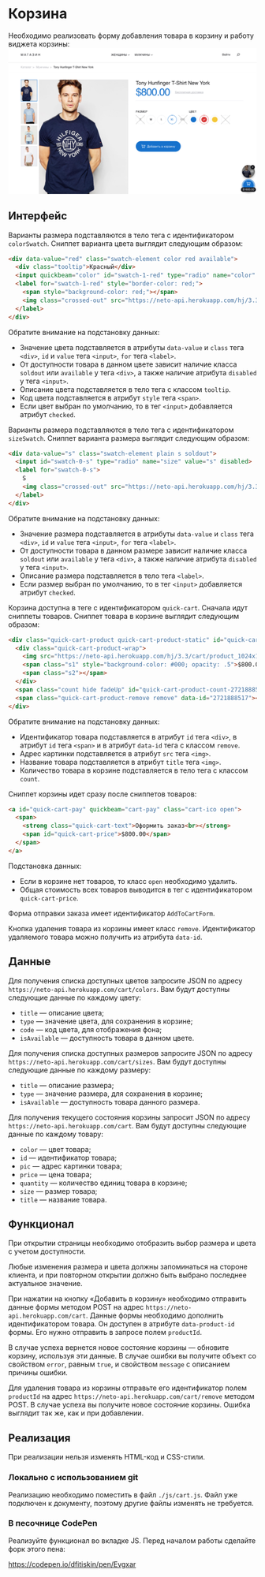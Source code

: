 Корзина
===

Необходимо реализовать форму добавления товара в корзину и работу виджета корзины:
![Страница интернет-магазина](./res/preview.png)

## Интерфейс

Варианты размера подставляются в тело тега с идентификатором `colorSwatch`. Сниппет варианта цвета выглядит следующим образом:
```html
<div data-value="red" class="swatch-element color red available">
  <div class="tooltip">Красный</div>
  <input quickbeam="color" id="swatch-1-red" type="radio" name="color" value="red" checked>
  <label for="swatch-1-red" style="border-color: red;">
    <span style="background-color: red;"></span>
    <img class="crossed-out" src="https://neto-api.herokuapp.com/hj/3.3/cart/soldout.png?10994296540668815886">
  </label>
</div>
```

Обратите внимание на подстановку данных:
- Значение цвета подставляется в атрибуты `data-value` и `class` тега `<div>`, `id` и `value` тега `<input>`, `for` тега `<label>`.
- От доступности товара в данном цвете зависит наличие класса `soldout` или `available` у тега `<div>`, а также наличие атрибута `disabled` у тега `<input>`.
- Описание цвета подставляется в тело тега с классом `tooltip`.
- Код цвета подставляется в атрибут `style` тега `<span>`.
- Если цвет выбран по умолчанию, то в тег `<input>` добавляется атрибут `checked`.

Варианты размера подставляются в тело тега с идентификатором `sizeSwatch`. Сниппет варианта размера выглядит следующим образом:
```html
<div data-value="s" class="swatch-element plain s soldout">
  <input id="swatch-0-s" type="radio" name="size" value="s" disabled>
  <label for="swatch-0-s">
    S
    <img class="crossed-out" src="https://neto-api.herokuapp.com/hj/3.3/cart/soldout.png?10994296540668815886">
  </label>
</div>
```

Обратите внимание на подстановку данных:
- Значение размера подставляется в атрибуты `data-value` и `class` тега `<div>`, `id` и `value` тега `<input>`, `for` тега `<label>`.
- От доступности товара в данном размере зависит наличие класса `soldout` или `available` у тега `<div>`, а также наличие атрибута `disabled` у тега `<input>`.
- Описание размера подставляется в тело тега `<label>`.
- Если размер выбран по умолчанию, то в тег `<input>` добавляется атрибут `checked`.

Корзина доступна в теге с идентификатором `quick-cart`. Сначала идут сниппеты товаров. Сниппет товара в корзине выглядит следующим образом:
```html
<div class="quick-cart-product quick-cart-product-static" id="quick-cart-product-2721888517" style="opacity: 1;">
  <div class="quick-cart-product-wrap">
    <img src="https://neto-api.herokuapp.com/hj/3.3/cart/product_1024x1024.png" title="Tony Hunfinger T-Shirt New York">
    <span class="s1" style="background-color: #000; opacity: .5">$800.00</span>
    <span class="s2"></span>
  </div>
  <span class="count hide fadeUp" id="quick-cart-product-count-2721888517">1</span>
  <span class="quick-cart-product-remove remove" data-id="2721888517"></span>
</div>
```

Обратите внимание на подстановку данных:
- Идентификатор товара подставляется в атрибут `id` тега `<div>`, в атрибут `id` тега `<span>` и в атрибут `data-id` тега с классом `remove`.
- Адрес картинки подставляется в атрибут `src` тега `<img>`.
- Название товара подставляется в атрибут `title` тега `<img>`.
- Количество товара в корзине подставляется в тело тега с классом `count`.

Сниппет корзины идет сразу после сниппетов товаров:
```html
<a id="quick-cart-pay" quickbeam="cart-pay" class="cart-ico open">
  <span>
    <strong class="quick-cart-text">Оформить заказ<br></strong>
    <span id="quick-cart-price">$800.00</span>
  </span>
</a>
```

Подстановка данных:
- Если в корзине нет товаров, то класс `open` необходимо удалить.
- Общая стоимость всех товаров выводится в тег с идентификатором `quick-cart-price`.

Форма отправки заказа имеет идентификатор `AddToCartForm`.

Кнопка удаления товара из корзины имеет класс `remove`. Идентификатор удаляемого товара можно получить из атрибута `data-id`.


## Данные

Для получения списка доступных цветов запросите JSON по адресу `https://neto-api.herokuapp.com/cart/colors`. Вам будут доступны следующие данные по каждому цвету:
- `title` — описание цвета;
- `type` — значение цвета, для сохранения в корзине;
- `code` — код цвета, для отображения фона;
- `isAvailable` — доступность товара в данном цвете.

Для получения списка доступных размеров запросите JSON по адресу `https://neto-api.herokuapp.com/cart/sizes`. Вам будут доступны следующие данные по каждому размеру:
- `title` — описание размера;
- `type` — значение размера, для сохранения в корзине;
- `isAvailable` — доступность товара данного размера.

Для получения текущего состояния корзины запросит JSON по адресу `https://neto-api.herokuapp.com/cart`. Вам будут доступны следующие данные по каждому товару:
- `color` — цвет товара;
- `id` — идентификатор товара;
- `pic` — адрес картинки товара;
- `price` — цена товара;
- `quantity` — количество единиц товара в корзине;
- `size` — размер товара;
- `title` — название товара.

## Функционал

При открытии страницы необходимо отобразить выбор размера и цвета с учетом доступности.

Любые изменения размера и цвета должны запоминаться на стороне клиента, и при повторном открытии должно быть выбрано последнее актуальное значение.

При нажатии на кнопку «Добавить в корзину» необходимо отправить данные формы методом POST на адрес `https://neto-api.herokuapp.com/cart`. Данные формы необходимо дополнить идентификатором товара. Он доступен в атрибуте `data-product-id` формы. Его нужно отправить в запросе полем `productId`.

В случае успеха вернется новое состояние корзины — обновите корзину, используя эти данные. В случае ошибки вы получите объект со свойством `error`, равным `true`, и свойством `message` с описанием причины ошибки.

Для удаления товара из корзины отправьте его идентификатор полем `productId` на адрес `https://neto-api.herokuapp.com/cart/remove` методом POST. В случае успеха вы получите новое состояние корзины. Ошибка выглядит так же, как и при добавлении.

## Реализация

При реализации нельзя изменять HTML-код и CSS-стили.

### Локально с использованием git

Реализацию необходимо поместить в файл `./js/cart.js`. Файл уже подключен к документу, поэтому другие файлы изменять не требуется.

### В песочнице CodePen

Реализуйте функционал во вкладке JS. Перед началом работы сделайте форк этого пена:

https://codepen.io/dfitiskin/pen/Evgxar
